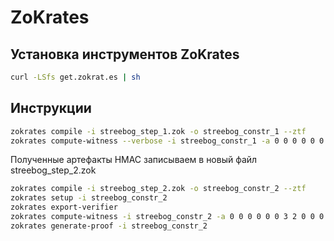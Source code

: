 # ZoKrates

## Установка инструментов ZoKrates

```bash
curl -LSfs get.zokrat.es | sh
```

## Инструкции 

```bash
zokrates compile -i streebog_step_1.zok -o streebog_constr_1 --ztf
zokrates compute-witness --verbose -i streebog_constr_1 -a 0 0 0 0 0 0 3 2 0 0 0 0 0 0 5 5

```

Полученные артефакты HMAC записываем в новый файл streebog_step_2.zok

```bash
zokrates compile -i streebog_step_2.zok -o streebog_constr_2 --ztf
zokrates setup -i streebog_constr_2
zokrates export-verifier
zokrates compute-witness -i streebog_constr_2 -a 0 0 0 0 0 0 3 2 0 0 0 0 0 0 5 5
zokrates generate-proof -i streebog_constr_2 

```
